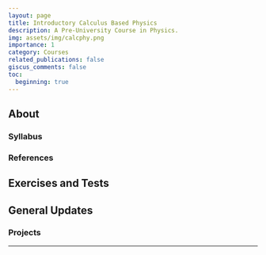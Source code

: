 ```yaml
---
layout: page
title: Introductory Calculus Based Physics
description: A Pre-University Course in Physics.
img: assets/img/calcphy.png
importance: 1
category: Courses
related_publications: false
giscus_comments: false
toc:
  beginning: true
---
```


## About

### Syllabus

### References

## Exercises and Tests

## General Updates

### Projects

---

